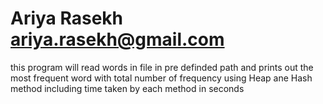 # Ariya Rasekh <ariya.rasekh@gmail.com>
this program will read words in file in pre definded path and prints out the most frequent word with total number of frequency using Heap ane Hash method including time taken by each method in seconds
